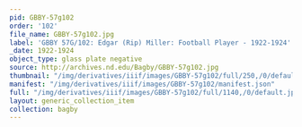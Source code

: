 ```yaml
---
pid: GBBY-57g102
order: '102'
file_name: GBBY-57g102.jpg
label: 'GBBY 57G/102: Edgar (Rip) Miller: Football Player - 1922-1924'
_date: 1922-1924
object_type: glass plate negative
source: http://archives.nd.edu/Bagby/GBBY-57g102.jpg
thumbnail: "/img/derivatives/iiif/images/GBBY-57g102/full/250,/0/default.jpg"
manifest: "/img/derivatives/iiif/images/GBBY-57g102/manifest.json"
full: "/img/derivatives/iiif/images/GBBY-57g102/full/1140,/0/default.jpg"
layout: generic_collection_item
collection: bagby
---
```

